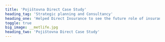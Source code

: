 ```yaml
---
title: 'Pojištovna Direct Case Study'
heading_tag: 'Strategic planning and Consultancy'
heading_one: 'Helped Direct Insurance to see the future role of insurance business'
toggle: true
big_image: __metlife.jpg
heading_two: 'Pojištovna Direct Case Study'
---
```


